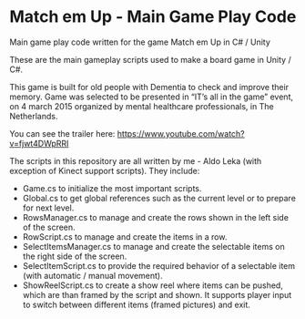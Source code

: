 # Match em Up - Main Game Play Code
Main game play code written for the game Match em Up in C# / Unity

These are the main gameplay scripts used to make a board game in Unity / C#.

This game is built for old people with Dementia to check and improve their memory.
Game was selected to be presented in “IT’s all in the game” event, on 4 march 2015 
organized by mental healthcare professionals, in The Netherlands.

You can see the trailer here: https://www.youtube.com/watch?v=fjwt4DWpRRI

The scripts in this repository are all written by me - Aldo Leka (with exception of Kinect support scripts).
They include:
* Game.cs to initialize the most important scripts.
* Global.cs to get global references such as the current level or to prepare for next level.
* RowsManager.cs to manage and create the rows shown in the left side of the screen.
* RowScript.cs to manage and create the items in a row.
* SelectItemsManager.cs to manage and create the selectable items on the right side of the screen.
* SelectItemScript.cs to provide the required behavior of a selectable item (with automatic / manual movement).
* ShowReelScript.cs to create a show reel where items can be pushed, which are than framed by the script and shown.
It supports player input to switch between different items (framed pictures) and exit.
